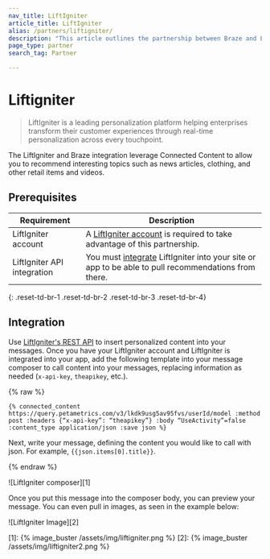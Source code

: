 ```yaml
---
nav_title: LiftIgniter
article_title: LiftIgniter
alias: /partners/liftigniter/
description: "This article outlines the partnership between Braze and LiftIgniter, a leading personalization platform, helping enterprises transform their customer experiences."
page_type: partner
search_tag: Partner

---
```


# Liftigniter

> LiftIgniter is a leading personalization platform helping enterprises transform their customer experiences through real-time personalization across every touchpoint.

The LiftIgniter and Braze integration leverage Connected Content to allow you to recommend interesting topics such as news articles, clothing, and other retail items and videos.

## Prerequisites

| Requirement| Description|
| ---| ---|
| LiftIgniter account | A [LiftIgniter account](https://console.liftigniter.com/login) is required to take advantage of this partnership. |
| LiftIgniter API integration | You must [integrate](https://support.liftigniter.com/support/solutions/articles/30000024667-api-integration-overview) LiftIgniter into your site or app to be able to pull recommendations from there. |
{: .reset-td-br-1 .reset-td-br-2 .reset-td-br-3  .reset-td-br-4}

## Integration

Use [LiftIgniter's REST API](https://documenter.getpostman.com/view/2166502/liftigniter/7TFGvSV#9bdf75da-edd6-45ec-9c28-a0edefad1389) to insert personalized content into your messages. Once you have your LiftIgniter account and LiftIgniter is integrated into your app, add the following template into your message composer to call content into your messages, replacing information as needed (`x-api-key`, `theapikey`, etc.).

{% raw %}
```
{% connected_content https://query.petametrics.com/v3/lkdk9usg5av95fvs/userId/model :method post :headers {“x-api-key”: “theapikey”} :body “UseActivity”=false :content_type application/json :save json %}
```

Next, write your message, defining the content you would like to call with json. For example, `{{json.items[0].title}}`.

{% endraw %}

![LiftIgniter composer][1]

Once you put this message into the composer body, you can preview your message. You can even pull in images, as seen in the example below:

![LiftIgniter Image][2]

[1]: {% image_buster /assets/img/liftigniter.png %}
[2]: {% image_buster /assets/img/liftigniter2.png %}